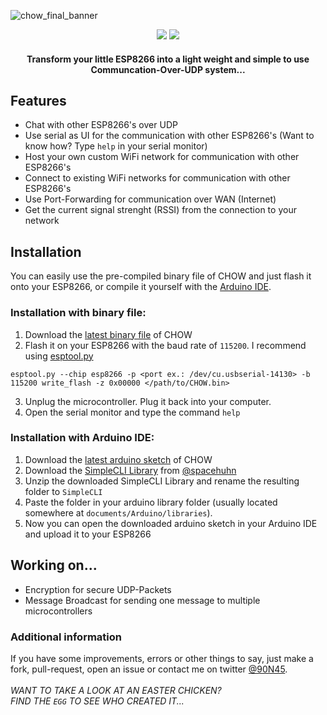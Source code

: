 ![chow_final_banner](https://user-images.githubusercontent.com/79598596/170996907-980d2391-4eac-488f-ac97-570831158c94.svg)

<p align="center">
  <img src="https://img.shields.io/badge/Arduino-00979D?style=for-the-badge&logo=Arduino&logoColor=white">
  <img src="https://img.shields.io/badge/espressif-E7352C?style=for-the-badge&logo=espressif&logoColor=white">
</p>
<h4 align="center">Transform your little ESP8266 into a light weight and simple to use Communcation-Over-UDP system...</h4>

## Features
- Chat with other ESP8266's over UDP
- Use serial as UI for the communication with other ESP8266's (Want to know how? Type ````help```` in your serial monitor)
- Host your own custom WiFi network for communication with other ESP8266's
- Connect to existing WiFi networks for communication with other ESP8266's
- Use Port-Forwarding for communication over WAN (Internet)
- Get the current signal strenght (RSSI) from the connection to your network

## Installation
You can easily use the pre-compiled binary file of CHOW and just flash it onto your ESP8266, or compile it yourself with the [Arduino IDE](https://www.arduino.cc/en/software).
### Installation with binary file:
1. Download the [latest binary file](https://github.com/90N45-d3v/CHOW/releases) of CHOW
2. Flash it on your ESP8266 with the baud rate of ````115200````. I recommend using [esptool.py](https://docs.espressif.com/projects/esptool/en/latest/esp8266/)
````
esptool.py --chip esp8266 -p <port ex.: /dev/cu.usbserial-14130> -b 115200 write_flash -z 0x00000 </path/to/CHOW.bin>
````
3. Unplug the microcontroller. Plug it back into your computer.
4. Open the serial monitor and type the command ````help````
### Installation with Arduino IDE:
1. Download the [latest arduino sketch](https://github.com/90N45-d3v/CHOW/releases) of CHOW
2. Download the [SimpleCLI Library](https://github.com/spacehuhn/SimpleCLI/archive/master.zip) from [@spacehuhn](https://github.com/spacehuhn)
3. Unzip the downloaded SimpleCLI Library and rename the resulting folder to ````SimpleCLI````
4. Paste the folder in your arduino library folder (usually located somewhere at ````documents/Arduino/libraries````).
5. Now you can open the downloaded arduino sketch in your Arduino IDE and upload it to your ESP8266

## Working on...
- Encryption for secure UDP-Packets
- Message Broadcast for sending one message to multiple microcontrollers

### Additional information
If you have some improvements, errors or other things to say, just make a fork, pull-request, open an issue or contact me on twitter [@90N45](https://twitter.com/90N45).
<br>
<br>
<i>WANT TO TAKE A LOOK AT AN EASTER CHICKEN?<br>FIND THE ````EGG```` TO SEE WHO CREATED IT...</i>
